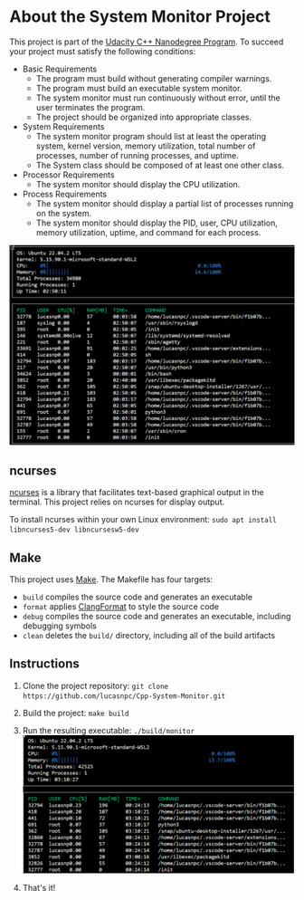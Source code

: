 # About the System Monitor Project

This project is part of the [Udacity C++ Nanodegree Program](https://www.udacity.com/course/c-plus-plus-nanodegree--nd213). To succeed your project must satisfy the following conditions:
* Basic Requirements
  * The program must build without generating compiler warnings.
  * The program must build an executable system monitor.
  * The system monitor must run continuously without error, until the user terminates the program.
  * The project should be organized into appropriate classes.
* System Requirements
  * The system monitor program should list at least the operating system, kernel version, memory utilization, total number of processes, number of running processes, and uptime.
  * The System class should be composed of at least one other class.
* Processor Requirements
  * The system monitor should display the CPU utilization.
* Process Requirements
  * The system monitor should display a partial list of processes running on the system.
  * The system monitor should display the PID, user, CPU utilization, memory utilization, uptime, and command for each process.

<img src="monitor.gif"/>

## ncurses
[ncurses](https://www.gnu.org/software/ncurses/) is a library that facilitates text-based graphical output in the terminal. This project relies on ncurses for display output.

To install ncurses within your own Linux environment: `sudo apt install libncurses5-dev libncursesw5-dev`

## Make
This project uses [Make](https://www.gnu.org/software/make/). The Makefile has four targets:
* `build` compiles the source code and generates an executable
* `format` applies [ClangFormat](https://clang.llvm.org/docs/ClangFormat.html) to style the source code
* `debug` compiles the source code and generates an executable, including debugging symbols
* `clean` deletes the `build/` directory, including all of the build artifacts

## Instructions

1. Clone the project repository: `git clone https://github.com/lucasnpc/Cpp-System-Monitor.git`

2. Build the project: `make build`

3. Run the resulting executable: `./build/monitor`
![System Monitor](images/monitor.png)

4. That's it!
